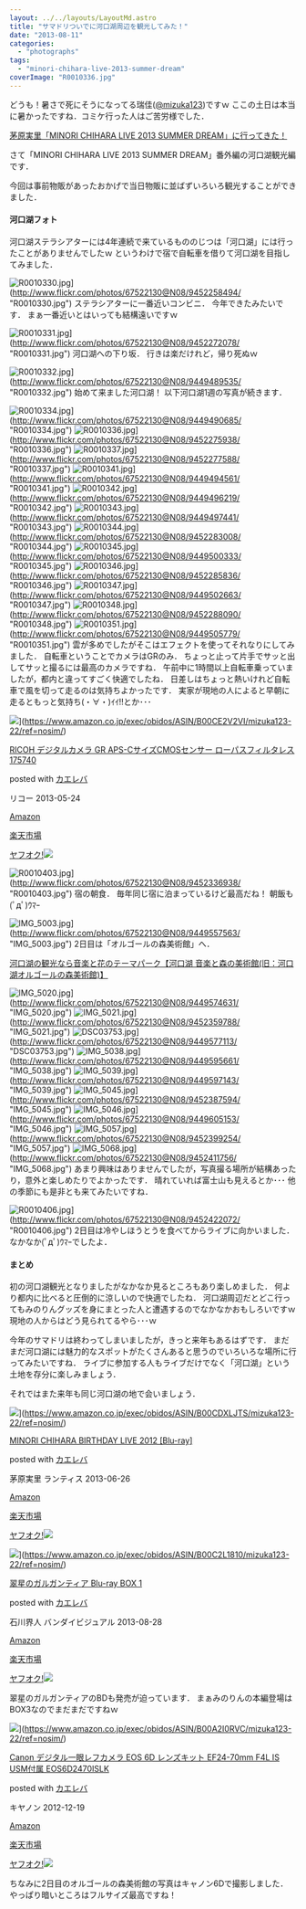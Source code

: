 ```yaml
---
layout: ../../layouts/LayoutMd.astro
title: "サマドリついでに河口湖周辺を観光してみた！"
date: "2013-08-11"
categories: 
  - "photographs"
tags: 
  - "minori-chihara-live-2013-summer-dream"
coverImage: "R0010336.jpg"
---
```


どうも！暑さで死にそうになってる瑞佳([@mizuka123](https://twitter.com/mizuka123))ですｗ ここの土日は本当に暑かったですね．コミケ行った人はご苦労様でした．

[茅原実里「MINORI CHIHARA LIVE 2013 SUMMER DREAM」に行ってきた！](https://mizuka123.net/3950/)


さて「MINORI CHIHARA LIVE 2013 SUMMER DREAM」番外編の河口湖観光編です．

今回は事前物販があったおかげで当日物販に並ばずいろいろ観光することができました．

#### 河口湖フォト

河口湖ステラシアターには4年連続で来ているもののじつは「河口湖」には行ったことがありませんでしたｗ というわけで宿で自転車を借りて河口湖を目指してみました．

![R0010330.jpg](/archive/images/9452258494_1f9814ea74_b.jpg)](http://www.flickr.com/photos/67522130@N08/9452258494/ "R0010330.jpg") ステラシアターに一番近いコンビニ． 今年できたみたいです． まぁ一番近いとはいっても結構遠いですｗ

![R0010331.jpg](/archive/images/9452272078_3fe6a7097e_b.jpg)](http://www.flickr.com/photos/67522130@N08/9452272078/ "R0010331.jpg") 河口湖への下り坂． 行きは楽だけれど，帰り死ぬｗ

![R0010332.jpg](/archive/images/9449489535_12510c1ee7_b.jpg)](http://www.flickr.com/photos/67522130@N08/9449489535/ "R0010332.jpg") 始めて来ました河口湖！ 以下河口湖1週の写真が続きます．

![R0010334.jpg](/archive/images/9449490685_f14b5dff63_b.jpg)](http://www.flickr.com/photos/67522130@N08/9449490685/ "R0010334.jpg") ![R0010336.jpg](/archive/images/9452275938_21a238ecd6_b.jpg)](http://www.flickr.com/photos/67522130@N08/9452275938/ "R0010336.jpg") ![R0010337.jpg](/archive/images/9452277588_91129162c6_b.jpg)](http://www.flickr.com/photos/67522130@N08/9452277588/ "R0010337.jpg") ![R0010341.jpg](/archive/images/9449494561_da7b016817_b.jpg)](http://www.flickr.com/photos/67522130@N08/9449494561/ "R0010341.jpg") ![R0010342.jpg](/archive/images/9449496219_7927e0dbfa_b.jpg)](http://www.flickr.com/photos/67522130@N08/9449496219/ "R0010342.jpg") ![R0010343.jpg](/archive/images/9449497441_816d47e22d_b.jpg)](http://www.flickr.com/photos/67522130@N08/9449497441/ "R0010343.jpg") ![R0010344.jpg](/archive/images/9452283008_a32e189c8a_b.jpg)](http://www.flickr.com/photos/67522130@N08/9452283008/ "R0010344.jpg") ![R0010345.jpg](/archive/images/9449500333_333b9f43f9_b.jpg)](http://www.flickr.com/photos/67522130@N08/9449500333/ "R0010345.jpg") ![R0010346.jpg](/archive/images/9452285836_84d162b522_b.jpg)](http://www.flickr.com/photos/67522130@N08/9452285836/ "R0010346.jpg") ![R0010347.jpg](/archive/images/9449502663_4f764a29c0_b.jpg)](http://www.flickr.com/photos/67522130@N08/9449502663/ "R0010347.jpg") ![R0010348.jpg](/archive/images/9452288090_059c9da457_b.jpg)](http://www.flickr.com/photos/67522130@N08/9452288090/ "R0010348.jpg") ![R0010351.jpg](/archive/images/9449505779_1e27de7157_b.jpg)](http://www.flickr.com/photos/67522130@N08/9449505779/ "R0010351.jpg") 雲が多めでしたがそこはエフェクトを使ってそれなりにしてみました． 自転車ということでカメラはGRのみ． ちょっと止って片手でサッと出してサッと撮るには最高のカメラですね． 午前中に1時間以上自転車乗っていましたが，都内と違ってすごく快適でしたね． 日差しはちょっと熱いけれど自転車で風を切って走るのは気持ちよかったです． 実家が現地の人によると早朝に走るともっと気持ち(・∀・)ｲｲ!!とか･･･

![](/archive/images/51l2yAOyf1L._SL160_.jpg)](https://www.amazon.co.jp/exec/obidos/ASIN/B00CE2V2VI/mizuka123-22/ref=nosim/)

[RICOH デジタルカメラ GR APS-CサイズCMOSセンサー ローパスフィルタレス 175740](https://www.amazon.co.jp/exec/obidos/ASIN/B00CE2V2VI/mizuka123-22/ref=nosim/)

posted with [カエレバ](http://kaereba.com)

リコー 2013-05-24

[Amazon](http://www.amazon.co.jp/gp/search?keywords=GR%20APS-C%83T%83C%83YCMOS%83Z%83%93%83T%81%5B%20%83%8D%81%5B%83p%83X&__mk_ja_JP=%83J%83%5E%83J%83i&tag=mizuka123-22 "アマゾン")

[楽天市場](http://hb.afl.rakuten.co.jp/hgc/032b53ee.4b34c5ee.0f4a541e.f440145e/?pc=http%3A%2F%2Fsearch.rakuten.co.jp%2Fsearch%2Fmall%2FGR%2520APS-C%25E3%2582%25B5%25E3%2582%25A4%25E3%2582%25BACMOS%25E3%2582%25BB%25E3%2583%25B3%25E3%2582%25B5%25E3%2583%25BC%2520%25E3%2583%25AD%25E3%2583%25BC%25E3%2583%2591%25E3%2582%25B9%2F-%2Ff.1-p.1-s.1-sf.0-st.A-v.2%3Fx%3D0%26scid%3Daf_ich_link_urltxt%26m%3Dhttp%3A%2F%2Fm.rakuten.co.jp%2F "楽天市場")

[ヤフオク!![](//ad.jp.ap.valuecommerce.com/servlet/gifbanner?sid=3066752&pid=881990645)](//ck.jp.ap.valuecommerce.com/servlet/referral?sid=3066752&pid=881990645&vc_url=http%3A%2F%2Fauctions.search.yahoo.co.jp%2Fsearch%3Fvo%3D%26ve%3D%26auccat%3D0%26aucminprice%3D%26aucmaxprice%3D%26aucmin_bidorbuy_price%3D%26aucmax_bidorbuy_price%3D%26loc_cd%3D0%26abatch%3D0%26istatus%3D0%26filtered%3D1%26ei%3DUTF-8%26tab_ex%3Dcommerce%26va%3DGR%2520APS-C%25E3%2582%25B5%25E3%2582%25A4%25E3%2582%25BACMOS%25E3%2582%25BB%25E3%2583%25B3%25E3%2582%25B5%25E3%2583%25BC%2520%25E3%2583%25AD%25E3%2583%25BC%25E3%2583%2591%25E3%2582%25B9 "ヤフオク!")

![R0010403.jpg](/archive/images/9452336938_da99851427_b.jpg)](http://www.flickr.com/photos/67522130@N08/9452336938/ "R0010403.jpg") 宿の朝食． 毎年同じ宿に泊まっているけど最高だね！ 朝飯も(ﾟдﾟ)ｳﾏｰ

![IMG_5003.jpg](/archive/images/9449557563_47b91a9e2d_b.jpg)](http://www.flickr.com/photos/67522130@N08/9449557563/ "IMG_5003.jpg") 2日目は「オルゴールの森美術館」へ．

[河口湖の観光なら音楽と花のテーマパーク【河口湖 音楽と森の美術館\(旧：河口湖オルゴールの森美術館\)】](https://kawaguchikomusicforest.jp/)

![IMG_5020.jpg](/archive/images/9449574631_8c1d99138c_b.jpg)](http://www.flickr.com/photos/67522130@N08/9449574631/ "IMG_5020.jpg") ![IMG_5021.jpg](/archive/images/9452359788_f7aa491fe0_b.jpg)](http://www.flickr.com/photos/67522130@N08/9452359788/ "IMG_5021.jpg") ![DSC03753.jpg](/archive/images/9449577113_fd18f01802_b.jpg)](http://www.flickr.com/photos/67522130@N08/9449577113/ "DSC03753.jpg") ![IMG_5038.jpg](/archive/images/9449595661_cb2381b961_b.jpg)](http://www.flickr.com/photos/67522130@N08/9449595661/ "IMG_5038.jpg") ![IMG_5039.jpg](/archive/images/9449597143_4c2ee802e6_b.jpg)](http://www.flickr.com/photos/67522130@N08/9449597143/ "IMG_5039.jpg") ![IMG_5045.jpg](/archive/images/9452387594_2bf963b1c3_b.jpg)](http://www.flickr.com/photos/67522130@N08/9452387594/ "IMG_5045.jpg") ![IMG_5046.jpg](/archive/images/9449605153_5b1c0bc694_b.jpg)](http://www.flickr.com/photos/67522130@N08/9449605153/ "IMG_5046.jpg") ![IMG_5057.jpg](/archive/images/9452399254_b0e9cdd424_b.jpg)](http://www.flickr.com/photos/67522130@N08/9452399254/ "IMG_5057.jpg") ![IMG_5068.jpg](/archive/images/9452411756_e99a9488ee_b.jpg)](http://www.flickr.com/photos/67522130@N08/9452411756/ "IMG_5068.jpg") あまり興味はありませんでしたが，写真撮る場所が結構あったり，意外と楽しめたりでよかったです． 晴れていれば富士山も見えるとか･･･ 他の季節にも是非とも来てみたいですね．

![R0010406.jpg](/archive/images/9452422072_68ea31e235_b.jpg)](http://www.flickr.com/photos/67522130@N08/9452422072/ "R0010406.jpg") 2日目は冷やしほうとうを食べてからライブに向かいました． なかなか(ﾟдﾟ)ｳﾏｰでしたよ．

#### まとめ

初の河口湖観光となりましたがなかなか見るところもあり楽しめました． 何より都内に比べると圧倒的に涼しいので快適でしたね． 河口湖周辺だとどこ行ってもみのりんグッズを身にまとった人と遭遇するのでなかなかおもしろいですｗ 現地の人からはどう見られてるやら･･･ｗ

今年のサマドリは終わってしまいましたが，きっと来年もあるはずです． まだまだ河口湖には魅力的なスポットがたくさんあると思うのでいろいろな場所に行ってみたいですね． ライブに参加する人もライブだけでなく「河口湖」という土地を存分に楽しみましょう．

それではまた来年も同じ河口湖の地で会いましょう．

![](/archive/images/41Vg8n1EPVL._SL160_.jpg)](https://www.amazon.co.jp/exec/obidos/ASIN/B00CDXLJTS/mizuka123-22/ref=nosim/)

[MINORI CHIHARA BIRTHDAY LIVE 2012 \[Blu-ray\]](https://www.amazon.co.jp/exec/obidos/ASIN/B00CDXLJTS/mizuka123-22/ref=nosim/)

posted with [カエレバ](http://kaereba.com)

茅原実里 ランティス 2013-06-26

[Amazon](http://www.amazon.co.jp/gp/search?keywords=MINORI%20CHIHARA%20BIRTHDAY%20LIVE%202012&__mk_ja_JP=%83J%83%5E%83J%83i&tag=mizuka123-22 "アマゾン")

[楽天市場](http://hb.afl.rakuten.co.jp/hgc/032b53ee.4b34c5ee.0f4a541e.f440145e/?pc=http%3A%2F%2Fsearch.rakuten.co.jp%2Fsearch%2Fmall%2FMINORI%2520CHIHARA%2520BIRTHDAY%2520LIVE%25202012%2F-%2Ff.1-p.1-s.1-sf.0-st.A-v.2%3Fx%3D0%26scid%3Daf_ich_link_urltxt%26m%3Dhttp%3A%2F%2Fm.rakuten.co.jp%2F "楽天市場")

[ヤフオク!![](//ad.jp.ap.valuecommerce.com/servlet/gifbanner?sid=3066752&pid=881990645)](//ck.jp.ap.valuecommerce.com/servlet/referral?sid=3066752&pid=881990645&vc_url=http%3A%2F%2Fauctions.search.yahoo.co.jp%2Fsearch%3Fvo%3D%26ve%3D%26auccat%3D0%26aucminprice%3D%26aucmaxprice%3D%26aucmin_bidorbuy_price%3D%26aucmax_bidorbuy_price%3D%26loc_cd%3D0%26abatch%3D0%26istatus%3D0%26filtered%3D1%26ei%3DUTF-8%26tab_ex%3Dcommerce%26va%3DMINORI%2520CHIHARA%2520BIRTHDAY%2520LIVE%25202012 "ヤフオク!")

![](/archive/images/51Yx6bQefwL._SL160_.jpg)](https://www.amazon.co.jp/exec/obidos/ASIN/B00C2L1810/mizuka123-22/ref=nosim/)

[翠星のガルガンティア Blu-ray BOX 1](https://www.amazon.co.jp/exec/obidos/ASIN/B00C2L1810/mizuka123-22/ref=nosim/)

posted with [カエレバ](http://kaereba.com)

石川界人 バンダイビジュアル 2013-08-28

[Amazon](http://www.amazon.co.jp/gp/search?keywords=Blu-ray%20BOX%201&__mk_ja_JP=%83J%83%5E%83J%83i&tag=mizuka123-22 "アマゾン")

[楽天市場](http://hb.afl.rakuten.co.jp/hgc/032b53ee.4b34c5ee.0f4a541e.f440145e/?pc=http%3A%2F%2Fsearch.rakuten.co.jp%2Fsearch%2Fmall%2FBlu-ray%2520BOX%25201%2F-%2Ff.1-p.1-s.1-sf.0-st.A-v.2%3Fx%3D0%26scid%3Daf_ich_link_urltxt%26m%3Dhttp%3A%2F%2Fm.rakuten.co.jp%2F "楽天市場")

[ヤフオク!![](//ad.jp.ap.valuecommerce.com/servlet/gifbanner?sid=3066752&pid=881990645)](//ck.jp.ap.valuecommerce.com/servlet/referral?sid=3066752&pid=881990645&vc_url=http%3A%2F%2Fauctions.search.yahoo.co.jp%2Fsearch%3Fvo%3D%26ve%3D%26auccat%3D0%26aucminprice%3D%26aucmaxprice%3D%26aucmin_bidorbuy_price%3D%26aucmax_bidorbuy_price%3D%26loc_cd%3D0%26abatch%3D0%26istatus%3D0%26filtered%3D1%26ei%3DUTF-8%26tab_ex%3Dcommerce%26va%3DBlu-ray%2520BOX%25201 "ヤフオク!")

翠星のガルガンティアのBDも発売が迫っています． まぁみのりんの本編登場はBOX3なのでまだまだですねｗ

![](/archive/images/51mqBe9RG4L._SL160_.jpg)](https://www.amazon.co.jp/exec/obidos/ASIN/B00A2I0RVC/mizuka123-22/ref=nosim/)

[Canon デジタル一眼レフカメラ EOS 6D レンズキット EF24-70mm F4L IS USM付属 EOS6D2470ISLK](https://www.amazon.co.jp/exec/obidos/ASIN/B00A2I0RVC/mizuka123-22/ref=nosim/)

posted with [カエレバ](http://kaereba.com)

キヤノン 2012-12-19

[Amazon](http://www.amazon.co.jp/gp/search?keywords=EF24-70mm%20F4L%20EOS6D2470ISLK&__mk_ja_JP=%83J%83%5E%83J%83i&tag=mizuka123-22 "アマゾン")

[楽天市場](http://hb.afl.rakuten.co.jp/hgc/032b53ee.4b34c5ee.0f4a541e.f440145e/?pc=http%3A%2F%2Fsearch.rakuten.co.jp%2Fsearch%2Fmall%2FEF24-70mm%2520F4L%2520EOS6D2470ISLK%2F-%2Ff.1-p.1-s.1-sf.0-st.A-v.2%3Fx%3D0%26scid%3Daf_ich_link_urltxt%26m%3Dhttp%3A%2F%2Fm.rakuten.co.jp%2F "楽天市場")

[ヤフオク!![](//ad.jp.ap.valuecommerce.com/servlet/gifbanner?sid=3066752&pid=881990645)](//ck.jp.ap.valuecommerce.com/servlet/referral?sid=3066752&pid=881990645&vc_url=http%3A%2F%2Fauctions.search.yahoo.co.jp%2Fsearch%3Fvo%3D%26ve%3D%26auccat%3D0%26aucminprice%3D%26aucmaxprice%3D%26aucmin_bidorbuy_price%3D%26aucmax_bidorbuy_price%3D%26loc_cd%3D0%26abatch%3D0%26istatus%3D0%26filtered%3D1%26ei%3DUTF-8%26tab_ex%3Dcommerce%26va%3DEF24-70mm%2520F4L%2520EOS6D2470ISLK "ヤフオク!")

ちなみに2日目のオルゴールの森美術館の写真はキャノン6Dで撮影しました． やっぱり暗いところはフルサイズ最高ですね！
